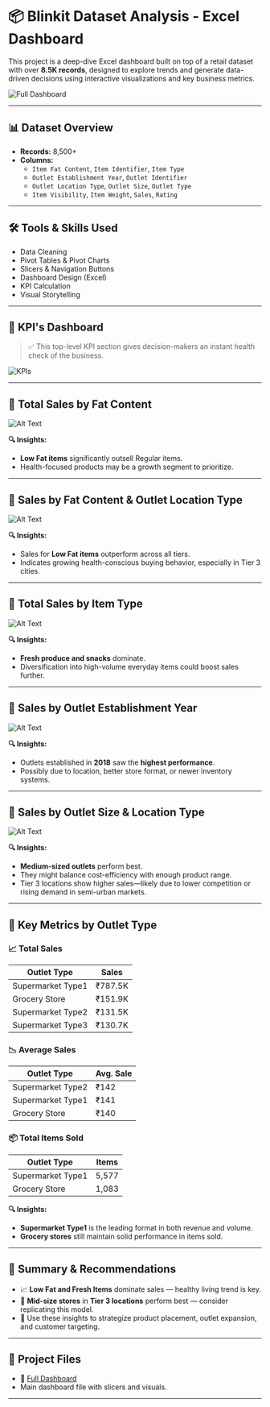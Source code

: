 # 📦 Blinkit Dataset Analysis - Excel Dashboard

This project is a deep-dive Excel dashboard built on top of a retail dataset with over **8.5K records**, designed to explore trends and generate data-driven decisions using interactive visualizations and key business metrics.

![Full Dashboard](./assets/dashboard.png)

---

## 📊 Dataset Overview

- **Records:** 8,500+
- **Columns:**
  - `Item Fat Content`, `Item Identifier`, `Item Type`
  - `Outlet Establishment Year`, `Outlet Identifier`
  - `Outlet Location Type`, `Outlet Size`, `Outlet Type`
  - `Item Visibility`, `Item Weight`, `Sales`, `Rating`

---

## 🛠️ Tools & Skills Used

- Data Cleaning
- Pivot Tables & Pivot Charts
- Slicers & Navigation Buttons
- Dashboard Design (Excel)
- KPI Calculation
- Visual Storytelling

---

## 📌 KPI's Dashboard

> ✅ This top-level KPI section gives decision-makers an instant health check of the business.

![KPIs](./assets/kpi.png)

---

## 🥩 Total Sales by Fat Content

![Alt Text](./assets/sales_by_fat.png)

**🔍 Insights:**
- **Low Fat items** significantly outsell Regular items.
- Health-focused products may be a growth segment to prioritize.

---

## 🏪 Sales by Fat Content & Outlet Location Type

![Alt Text](./assets/fate_by_outlet_location.png)


**🔍 Insights:**
- Sales for **Low Fat items** outperform across all tiers.
- Indicates growing health-conscious buying behavior, especially in Tier 3 cities.

---

## 🥫 Total Sales by Item Type

![Alt Text](./assets/item_type.png)


**🔍 Insights:**
- **Fresh produce and snacks** dominate.
- Diversification into high-volume everyday items could boost sales further.

---

## 🏢 Sales by Outlet Establishment Year

![Alt Text](./assets/outlet_year.png)


**🔍 Insights:**
- Outlets established in **2018** saw the **highest performance**.
- Possibly due to location, better store format, or newer inventory systems.

---

## 🧱 Sales by Outlet Size & Location Type

![Alt Text](./assets/outlet_size_loc.png)

**🔍 Insights:**
- **Medium-sized outlets** perform best.
- They might balance cost-efficiency with enough product range.
- Tier 3 locations show higher sales—likely due to lower competition or rising demand in semi-urban markets.

---

## 🛒 Key Metrics by Outlet Type

### 📈 Total Sales

| Outlet Type         | Sales     |
|---------------------|-----------|
| Supermarket Type1   | ₹787.5K   |
| Grocery Store       | ₹151.9K   |
| Supermarket Type2   | ₹131.5K   |
| Supermarket Type3   | ₹130.7K   |

### 📉 Average Sales

| Outlet Type         | Avg. Sale |
|---------------------|-----------|
| Supermarket Type2   | ₹142      |
| Supermarket Type1   | ₹141      |
| Grocery Store       | ₹140      |

### 📦 Total Items Sold

| Outlet Type         | Items     |
|---------------------|-----------|
| Supermarket Type1   | 5,577     |
| Grocery Store       | 1,083     |


**🔍 Insights:**
- **Supermarket Type1** is the leading format in both revenue and volume.
- **Grocery stores** still maintain solid performance in items sold.

---

## 📌 Summary & Recommendations

- 📈 **Low Fat and Fresh Items** dominate sales — healthy living trend is key.
- 🧠 **Mid-size stores** in **Tier 3 locations** perform best — consider replicating this model.
- 🧾 Use these insights to strategize product placement, outlet expansion, and customer targeting.

---

## 📂 Project Files

- 📄 [Full Dashboard](./Blinkit20%Analysis20%Dashboard.xslx)
 - Main dashboard file with slicers and visuals.

---


